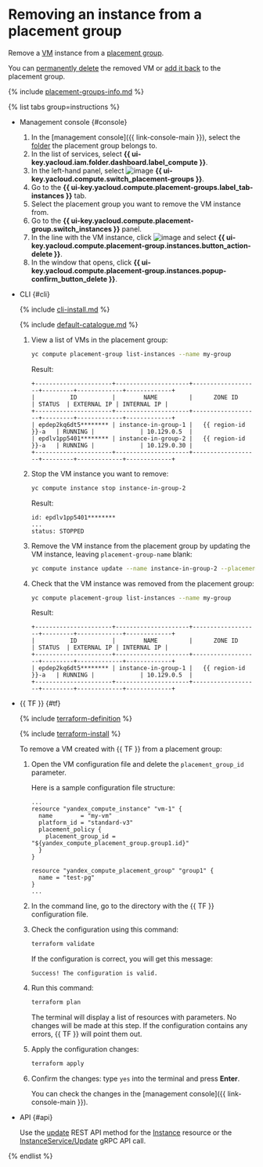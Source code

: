 # Removing an instance from a placement group

Remove a [VM](../../concepts/vm.md) instance from a [placement group](../../concepts/placement-groups.md).

You can [permanently delete](../vm-control/vm-delete.md) the removed VM or [add it back](add-vm.md) to the placement group.

{% include [placement-groups-info.md](../../../_includes/compute/placement-groups-info.md) %}

{% list tabs group=instructions %}

- Management console {#console}

   1. In the [management console]({{ link-console-main }}), select the [folder](../../../resource-manager/concepts/resources-hierarchy.md#folder) the placement group belongs to.
   1. In the list of services, select **{{ ui-key.yacloud.iam.folder.dashboard.label_compute }}**.
   1. In the left-hand panel, select ![image](../../../_assets/compute/group-placement-pic.svg) **{{ ui-key.yacloud.compute.switch_placement-groups }}**.
   1. Go to the **{{ ui-key.yacloud.compute.placement-groups.label_tab-instances }}** tab.
   1. Select the placement group you want to remove the VM instance from.
   1. Go to the **{{ ui-key.yacloud.compute.placement-group.switch_instances }}** panel.
   1. In the line with the VM instance, click ![image](../../../_assets/options.svg) and select **{{ ui-key.yacloud.compute.placement-group.instances.button_action-delete }}**.
   1. In the window that opens, click **{{ ui-key.yacloud.compute.placement-group.instances.popup-confirm_button_delete }}**.

- CLI {#cli}

   {% include [cli-install.md](../../../_includes/cli-install.md) %}

   {% include [default-catalogue.md](../../../_includes/default-catalogue.md) %}

   1. View a list of VMs in the placement group:

      ```bash
      yc compute placement-group list-instances --name my-group
      ```

      Result:

      ```text
      +----------------------+---------------------+-------------------+---------+-------------+-------------+
      |          ID          |        NAME         |      ZONE ID      | STATUS  | EXTERNAL IP | INTERNAL IP |
      +----------------------+---------------------+-------------------+---------+-------------+-------------+
      | epdep2kq6dt5******** | instance-in-group-1 |   {{ region-id }}-a   | RUNNING |             | 10.129.0.5  |
      | epdlv1pp5401******** | instance-in-group-2 |   {{ region-id }}-a   | RUNNING |             | 10.129.0.30 |
      +----------------------+---------------------+-------------------+---------+-------------+-------------+
      ```

   1. Stop the VM instance you want to remove:

      ```bash
      yc compute instance stop instance-in-group-2
      ```

      Result:

      ```text
      id: epdlv1pp5401********
      ...
      status: STOPPED
      ```

   1. Remove the VM instance from the placement group by updating the VM instance, leaving `placement-group-name` blank:

      ```bash
      yc compute instance update --name instance-in-group-2 --placement-group-name=""
      ```

   1. Check that the VM instance was removed from the placement group:

      ```bash
      yc compute placement-group list-instances --name my-group
      ```

      Result:

      ```text
      +----------------------+---------------------+-------------------+---------+-------------+-------------+
      |          ID          |        NAME         |      ZONE ID      | STATUS  | EXTERNAL IP | INTERNAL IP |
      +----------------------+---------------------+-------------------+---------+-------------+-------------+
      | epdep2kq6dt5******** | instance-in-group-1 |   {{ region-id }}-a   | RUNNING |             | 10.129.0.5  |
      +----------------------+---------------------+-------------------+---------+-------------+-------------+
      ```

- {{ TF }} {#tf}

   {% include [terraform-definition](../../../_tutorials/_tutorials_includes/terraform-definition.md) %}

   {% include [terraform-install](../../../_includes/terraform-install.md) %}

   To remove a VM created with {{ TF }} from a placement group:
   1. Open the VM configuration file and delete the `placement_group_id` parameter.

      Here is a sample configuration file structure:

      ```hcl
      ...
      resource "yandex_compute_instance" "vm-1" {
        name        = "my-vm"
        platform_id = "standard-v3"
        placement_policy {
          placement_group_id = "${yandex_compute_placement_group.group1.id}"
        }
      }

      resource "yandex_compute_placement_group" "group1" {
        name = "test-pg"
      }
      ...
      ```

   1. In the command line, go to the directory with the {{ TF }} configuration file.
   1. Check the configuration using this command:

      ```bash
      terraform validate
      ```

      If the configuration is correct, you will get this message:

      ```text
      Success! The configuration is valid.
      ```

   1. Run this command:

      ```bash
      terraform plan
      ```

      The terminal will display a list of resources with parameters. No changes will be made at this step. If the configuration contains any errors, {{ TF }} will point them out.
   1. Apply the configuration changes:

      ```bash
      terraform apply
      ```

   1. Confirm the changes: type `yes` into the terminal and press **Enter**.

      You can check the changes in the [management console]({{ link-console-main }}).

- API {#api}

   Use the [update](../../api-ref/Instance/update.md) REST API method for the [Instance](../../api-ref/Instance/index.md) resource or the [InstanceService/Update](../../api-ref/grpc/instance_service.md#Update) gRPC API call.

{% endlist %}